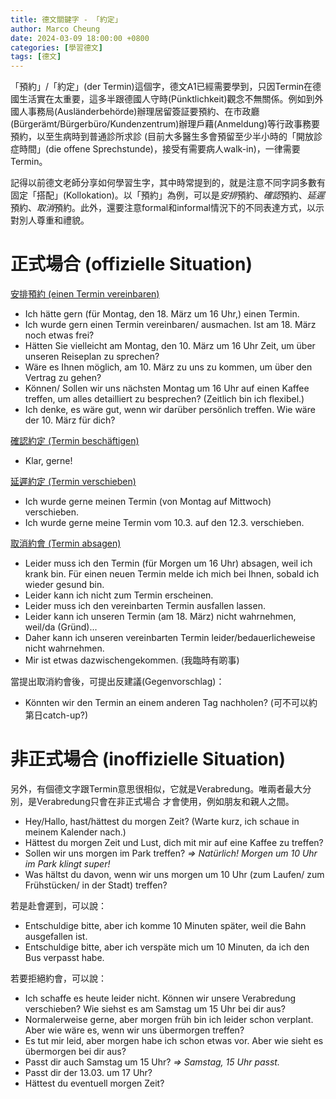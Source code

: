 ```yaml
---
title: 德文關鍵字 - 「約定」
author: Marco Cheung
date: 2024-03-09 18:00:00 +0800
categories: [學習德文]
tags: [德文]
---
```


「預約」/「約定」(der Termin)這個字，德文A1已經需要學到，只因Termin在德國生活實在太重要，這多半跟德國人守時(Pünktlichkeit)觀念不無關係。例如到外國人事務局(Ausländerbehörde)辦理居留簽証要預約、在市政廳(Bürgerämt/Bürgerbüro/Kundenzentrum)辦理戶藉(Anmeldung)等行政事務要預約，以至生病時到普通診所求診 (目前大多醫生多會預留至少半小時的「開放診症時間」(die offene Sprechstunde)，接受有需要病人walk-in)，一律需要Termin。

記得以前德文老師分享如何學習生字，其中時常提到的，就是注意不同字詞多數有固定「搭配」(Kollokation)。以「預約」為例，可以是*安排*預約、*確認*預約、*延遲*預約、*取消*預約。此外，還要注意formal和informal情況下的不同表達方式，以示對別人尊重和禮貌。

# 正式場合 (offizielle Situation)

<u>安排預約 (einen Termin vereinbaren)</u>
- Ich hätte gern (für Montag, den 18. März um 16 Uhr,) einen Termin.
- Ich wurde gern einen Termin vereinbaren/ ausmachen. Ist am 18. März noch etwas frei?
- Hätten Sie vielleicht am Montag, den 10. März um 16 Uhr Zeit, um über unseren Reiseplan zu sprechen?
- Wäre es Ihnen möglich, am 10. März zu uns zu kommen, um über den Vertrag zu gehen?
- Können/ Sollen wir uns nächsten Montag um 16 Uhr auf einen Kaffee treffen, um alles detailliert zu besprechen? (Zeitlich bin ich flexibel.)
- Ich denke, es wäre gut, wenn wir darüber persönlich treffen. Wie wäre der 10. März für dich?


<u>確認約定 (Termin beschäftigen)</u>
- Klar, gerne!


<u>延遲約定 (Termin verschieben)</u>
- Ich wurde gerne meinen Termin (von Montag auf Mittwoch) verschieben.
- Ich wurde gerne meine Termin vom 10.3. auf den 12.3. verschieben.


<u>取消約會 (Termin absagen)</u>
- Leider muss ich den Termin (für Morgen um 16 Uhr) absagen, weil ich krank bin. Für einen neuen Termin melde ich mich bei Ihnen, sobald ich wieder gesund bin.
- Leider kann ich nicht zum Termin erscheinen.
- Leider muss ich den vereinbarten Termin ausfallen lassen.
- Leider kann ich unseren Termin (am 18. März) nicht wahrnehmen, weil/da (Gründ)...
- Daher kann ich unseren vereinbarten Termin leider/bedauerlicheweise nicht wahrnehmen.
- Mir ist etwas dazwischengekommen. (我臨時有啲事)

當提出取消約會後，可提出反建議(Gegenvorschlag)：
- Könnten wir den Termin an einem anderen Tag nachholen? (可不可以約第日catch-up?)


# 非正式場合 (inoffizielle Situation)
另外，有個德文字跟Termin意思很相似，它就是Verabredung。唯兩者最大分別，是Verabredung只會在非正式場合 才會使用，例如朋友和親人之間。
- Hey/Hallo, hast/hättest du morgen Zeit?  (Warte kurz, ich schaue in meinem Kalender nach.)
- Hättest du morgen Zeit und Lust, dich mit mir auf eine Kaffee zu treffen?
- Sollen wir uns morgen im Park treffen?  *=> Natürlich! Morgen um 10 Uhr im Park klingt super!*
- Was hältst du davon, wenn wir uns morgen um 10 Uhr (zum Laufen/ zum Frühstücken/ in der Stadt) treffen?

若是赴會遲到，可以說：
- Entschuldige bitte, aber ich komme 10 Minuten später, weil die Bahn ausgefallen ist.
- Entschuldige bitte, aber ich verspäte mich um 10 Minuten, da ich den Bus verpasst habe.

若要拒絕約會，可以說：
- Ich schaffe es heute leider nicht. Können wir unsere Verabredung verschieben? Wie siehst es am Samstag um 15 Uhr bei dir aus?
- Normalerweise gerne, aber morgen früh bin ich leider schon verplant. Aber wie wäre es, wenn wir uns übermorgen treffen?
- Es tut mir leid, aber morgen habe ich schon etwas vor. Aber wie sieht es übermorgen bei dir aus?
- Passt dir auch Samstag um 15 Uhr?  *=> Samstag, 15 Uhr passt.*
- Passt dir der 13.03. um 17 Uhr?
- Hättest du eventuell morgen Zeit?
